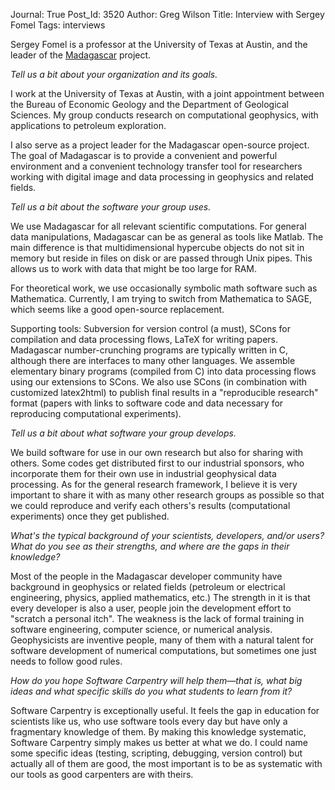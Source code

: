 Journal: True
Post_Id: 3520
Author: Greg Wilson
Title: Interview with Sergey Fomel
Tags: interviews

<p>Sergey Fomel is a professor at the University of Texas at Austin, and the leader of the <a href="https://sourceforge.net/blog/for-reproducible-research-go-to-madagascar/">Madagascar</a> project.</p>
<p><em>Tell us a bit about your organization and its goals.</em></p>
<p>I work at the University of Texas at Austin, with a joint appointment between the Bureau of Economic Geology and the Department of Geological Sciences. My group conducts research on computational geophysics, with applications to petroleum exploration.</p>
<p>I also serve as a project leader for the Madagascar open-source project. The goal of Madagascar is to provide a convenient and powerful environment and a convenient technology transfer tool for researchers working with digital image and data processing in geophysics and related fields.</p>
<p><em>Tell us a bit about the software your group uses.</em></p>
<p>We use Madagascar for all relevant scientific computations. For general data manipulations, Madagascar can be as general as tools like Matlab. The main difference is that multidimensional hypercube objects do not sit in memory but reside in files on disk or are passed through Unix pipes. This allows us to work with data that might be too large for RAM.</p>
<p>For theoretical work, we use occasionally symbolic math software such as Mathematica. Currently, I am trying to switch from Mathematica to SAGE, which seems like a good open-source replacement.</p>
<p>Supporting tools: Subversion for version control (a must), SCons for compilation and data processing flows, LaTeX for writing papers. Madagascar number-crunching programs are typically written in C, although there are interfaces to many other languages. We assemble elementary binary programs (compiled from C) into data processing flows using our extensions to SCons. We also use SCons (in combination with customized latex2html) to publish final results in a "reproducible research" format (papers with links to software code and data necessary for reproducing computational experiments).</p>
<p><em>Tell us a bit about what software your group develops.</em></p>
<p>We build software for use in our own research but also for sharing with others. Some codes get distributed first to our industrial sponsors, who incorporate them for their own use in industrial geophysical data processing. As for the general research framework, I believe it is very important to share it with as many other research groups as possible so that we could reproduce and verify each others's results (computational experiments) once they get published.</p>
<p><em>What's the typical background of your scientists, developers, and/or users? What do you see as their strengths, and where are the gaps in their knowledge?</em></p>
<p>Most of the people in the Madagascar developer community have background in geophysics or related fields (petroleum or electrical engineering, physics, applied mathematics, etc.) The strength in it is that every developer is also a user, people join the development effort to "scratch a personal itch". The weakness is the lack of formal training in software engineering, computer science, or numerical analysis. Geophysicists are inventive people, many of them with a natural talent for software development of numerical computations, but sometimes one just needs to follow good rules.</p>
<p><em>How do you hope Software Carpentry will help them&mdash;that is, what big ideas and what specific skills do you what students to learn from it?</em></p>
<p>Software Carpentry is exceptionally useful. It feels the gap in education for scientists like us, who use software tools every day but have only a fragmentary knowledge of them. By making this knowledge systematic, Software Carpentry simply makes us better at what we do. I could name some specific ideas (testing, scripting, debugging, version control) but actually all of them are good, the most important is to be as systematic with our tools as good carpenters are with theirs.</p>
